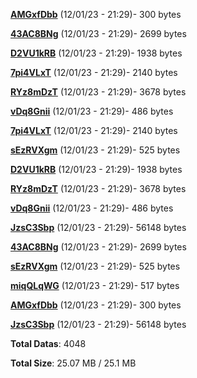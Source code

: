 [**AMGxfDbb**](/data/AMGxfDbb.txt) (12/01/23 - 21:29)- 300 bytes

[**43AC8BNg**](/data/43AC8BNg.txt) (12/01/23 - 21:29)- 2699 bytes

[**D2VU1kRB**](/data/D2VU1kRB.txt) (12/01/23 - 21:29)- 1938 bytes

[**7pi4VLxT**](/data/7pi4VLxT.txt) (12/01/23 - 21:29)- 2140 bytes

[**RYz8mDzT**](/data/RYz8mDzT.txt) (12/01/23 - 21:29)- 3678 bytes

[**vDq8Gnii**](/data/vDq8Gnii.txt) (12/01/23 - 21:29)- 486 bytes

[**7pi4VLxT**](/data/7pi4VLxT.txt) (12/01/23 - 21:29)- 2140 bytes

[**sEzRVXgm**](/data/sEzRVXgm.txt) (12/01/23 - 21:29)- 525 bytes

[**D2VU1kRB**](/data/D2VU1kRB.txt) (12/01/23 - 21:29)- 1938 bytes

[**RYz8mDzT**](/data/RYz8mDzT.txt) (12/01/23 - 21:29)- 3678 bytes

[**vDq8Gnii**](/data/vDq8Gnii.txt) (12/01/23 - 21:29)- 486 bytes

[**JzsC3Sbp**](/data/JzsC3Sbp.txt) (12/01/23 - 21:29)- 56148 bytes

[**43AC8BNg**](/data/43AC8BNg.txt) (12/01/23 - 21:29)- 2699 bytes

[**sEzRVXgm**](/data/sEzRVXgm.txt) (12/01/23 - 21:29)- 525 bytes

[**miqQLqWG**](/data/miqQLqWG.txt) (12/01/23 - 21:29)- 517 bytes

[**AMGxfDbb**](/data/AMGxfDbb.txt) (12/01/23 - 21:29)- 300 bytes

[**JzsC3Sbp**](/data/JzsC3Sbp.txt) (12/01/23 - 21:29)- 56148 bytes

**Total Datas**: 4048

**Total Size**: 25.07 MB / 25.1 MB